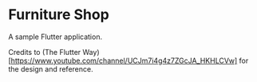 # Furniture Shop

A sample Flutter application.

Credits to (The Flutter Way)[https://www.youtube.com/channel/UCJm7i4g4z7ZGcJA_HKHLCVw] for the
design and reference.     

